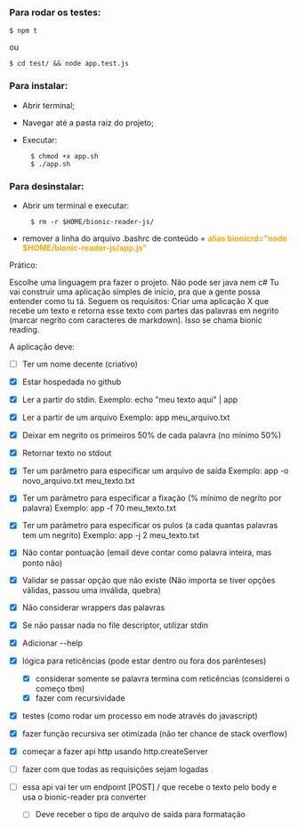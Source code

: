 ### Para rodar os testes:
    $ npm t

ou

    $ cd test/ && node app.test.js

### Para instalar:
- Abrir terminal;
- Navegar até a pasta raiz do projeto;
- Executar:
    
        $ chmod +x app.sh
        $ ./app.sh
    
### Para desinstalar:
- Abrir um terminal e executar:
        
        $ rm -r $HOME/bionic-reader-js/
        
- remover a linha do arquivo .bashrc de conteúdo = <span style="color:orange">**alias bionicrd="node $HOME/bionic-reader-js/app.js"**</span>




Prático:

Escolhe uma linguagem pra fazer o projeto. Não pode ser java nem c#
Tu vai construir uma aplicação simples de início, pra que a gente possa entender como tu tá. Seguem os requisitos:
Criar uma aplicação X que recebe um texto e retorna esse texto com partes das palavras em negrito (marcar negrito com caracteres de markdown). Isso se chama bionic reading.

A aplicação deve:

- [ ] Ter um nome decente (criativo)

- [x] Estar hospedada no github

- [x] Ler a partir do stdin.
    Exemplo: echo "meu texto aqui" | app

- [x] Ler a partir de um arquivo
    Exemplo: app meu_arquivo.txt

- [x] Deixar em negrito os primeiros 50% de cada palavra (no mínimo 50%)

- [x] Retornar texto no stdout

- [x] Ter um parâmetro para especificar um arquivo de saída
    Exemplo: app -o novo_arquivo.txt meu_texto.txt

- [x] Ter um parâmetro para especificar a fixação (% mínimo de negrito por palavra)
    Exemplo: app -f 70 meu_texto.txt

- [x] Ter um parâmetro para especificar os pulos (a cada quantas palavras tem um negrito)
    Exemplo: app -j 2 meu_texto.txt

- [x] Não contar pontuação (email deve contar como palavra inteira, mas ponto não)

- [x] Validar se passar opção que não existe (Não importa se tiver opções válidas, passou uma inválida, quebra)

- [x] Não considerar wrappers das palavras

- [x] Se não passar nada no file descriptor, utilizar stdin

- [x] Adicionar --help

- [x] lógica para reticências (pode estar dentro ou fora dos parênteses)
    - [x] considerar somente se palavra termina com reticências (considerei o começo tbm)
    - [x] fazer com recursividade

- [x] testes (como rodar um processo em node através do javascript)

- [x] fazer função recursiva ser otimizada (não ter chance de stack overflow)
- [x] começar a fazer api http usando http.createServer
- [ ] fazer com que todas as requisições sejam logadas
- [ ] essa api vai ter um endpoint [POST] / que recebe o texto pelo body e usa o bionic-reader pra converter
    - [ ] Deve receber o tipo de arquivo de saída para formatação